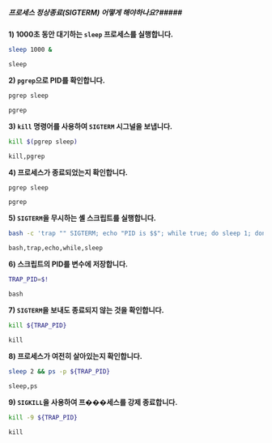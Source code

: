##### 프로세스 정상종료(SIGTERM) 어떻게 해야하나요?#####

**1) 1000초 동안 대기하는 `sleep` 프로세스를 실행합니다.**
```bash
sleep 1000 &
```
```tech
sleep
```

**2) `pgrep`으로 PID를 확인합니다.**
```bash
pgrep sleep
```
```tech
pgrep
```

**3) `kill` 명령어를 사용하여 `SIGTERM` 시그널을 보냅니다.**
```bash
kill $(pgrep sleep)
```
```tech
kill,pgrep
```

**4) 프로세스가 종료되었는지 확인합니다.**
```bash
pgrep sleep
```
```tech
pgrep
```

**5) `SIGTERM`을 무시하는 셸 스크립트를 실행합니다.**
```bash
bash -c 'trap "" SIGTERM; echo "PID is $$"; while true; do sleep 1; done' &
```
```tech
bash,trap,echo,while,sleep
```

**6) 스크립트의 PID를 변수에 저장합니다.**
```bash
TRAP_PID=$!
```
```tech
bash
```

**7) `SIGTERM`을 보내도 종료되지 않는 것을 확인합니다.**
```bash
kill ${TRAP_PID}
```
```tech
kill
```

**8) 프로세스가 여전히 살아있는지 확인합니다.**
```bash
sleep 2 && ps -p ${TRAP_PID}
```
```tech
sleep,ps
```

**9) `SIGKILL`을 사용하여 프���세스를 강제 종료합니다.**
```bash
kill -9 ${TRAP_PID}
```
```tech
kill
```